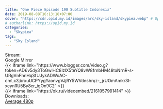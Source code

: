 ```yaml
---
title: "One Piece Episode 190 Subtitle Indonesia"
date: 2019-08-08T16:13:18+07:00
cover: "https://cdn.opid.my.id/images/arc/sky-island/skypiea.webp" # Optional, cover
# authorlink: https://opid.my.id
categories:
  - "Skypiea"
tags:
  - "Sky Island"
---
```

<div class="ui menu violet borderless inverted">
  <div class="header item active">
        Stream:
    </div>
  <a class="active item" data-tab="google">
    <i class="google drive icon"></i> Google
  </a>
  <a class="item nounderline" data-tab="mirror">
    <i class="odnoklassniki icon"></i> Mirror
  </a>
</div>
<div class="ui bottom attached tab segment active" style="border:0 !important;" data-tab="google">
{{< iframe link="https://www.blogger.com/video.g?token=AD6v5dy3ToGwlHC8IzlX5teYQ8vW8frnbHM48toNrnR-s-URgVnFhnHqSfUJykADWoAC-cmLc3jbrxuUCPYygYaonvgVJjRY5WVdnshrqz-_jrUOmAmkr3l-xcynRU5By8er_igOn9C2" >}}
</div>
<div class="ui bottom attached tab segment" style="border:0 !important;" data-tab="mirror">
{{< iframe link="https://ok.ru/videoembed/2161057991414" >}}
</div>
<div class="ui menu violet borderless inverted">
  <div class="header item active">
        Downloads:
    </div>
  <a class="item nounderline" href="https://ouo.io/Lsy6nU" target="_blank" rel="dofollow"><i class="google drive icon"></i>
    Average 480p</a>
</div>